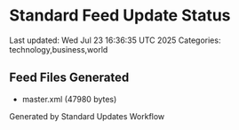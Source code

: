 # Standard Feed Update Status
Last updated: Wed Jul 23 16:36:35 UTC 2025
Categories: technology,business,world

## Feed Files Generated
- master.xml (47980 bytes)

Generated by Standard Updates Workflow
